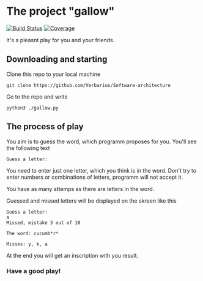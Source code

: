 # The project "gallow"

[![Build Status][travis-badge]][travis-url]
[![Coverage][coverage-image]][coverage-url]

It's a pleasnt play for you and your friends.

## Downloading and starting

Clone this repo to your local machine

```
git clone https://github.com/Verbarius/Software-architecture
```

Go to the repo and write  

```
python3 ./gallow.py
```

## The process of play

You aim is to guess the word, which programm proposes for you. You'll see the following text

```
Guess a letter:
```
You need to enter just one letter, which you think is in the word. Don't try to enter numbers or combinations of letters, programm will not accept it.

You have as many attemps as there are letters in the word.

Guessed and missed letters will be displayed on the skreen like this

```
Guess a letter:
a
Missed, mistake 3 out of 10

The word: cucumb*r*

Misses: y, k, a
```
At the end you will get an inscription with you result.

### Have a good play!

[travis-url]: https://travis-ci.com/github/ChesnovAE/Software-architecture
[travis-badge]: https://travis-ci.com/github/ChesnovAE/Software-architecture?branch=master
[coverage-image]: https://codecov.io/gh/ChesnovAE/Software-architecture/branch/master/graph/badge.svg
[coverage-url]: https://codecov.io/gh/ChesnovAE/Software-architecture